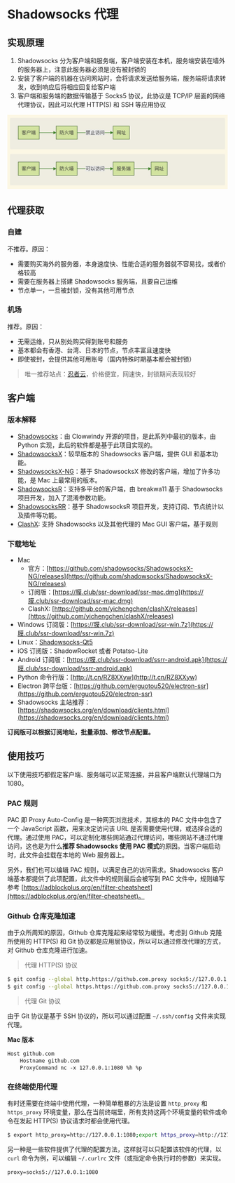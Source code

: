 # Shadowsocks 代理

## 实现原理

1. Shadowsocks 分为客户端和服务端，客户端安装在本机，服务端安装在墙外的服务器上，注意此服务器必须是没有被封锁的
2. 安装了客户端的机器在访问网站时，会将请求发送给服务端，服务端将请求转发，收到响应后将相应回复给客户端
3. 客户端和服务端的数据传输基于 Socks5 协议，此协议是 TCP/IP 层面的网络代理协议，因此可以代理 HTTP(S) 和 SSH 等应用协议

![Shadowsocks 工作原理](./ss/ss-principle.png)

## 代理获取

### 自建

不推荐。原因：

- 需要购买海外的服务器，本身速度快、性能合适的服务器就不容易找，或者价格较高
- 需要在服务器上搭建 Shadowsocks 服务端，且要自己运维
- 节点单一，一旦被封锁，没有其他可用节点

### 机场

推荐。原因：

- 无需运维，只从别处购买得到账号和服务
- 基本都会有香港、台湾、日本的节点，节点丰富且速度快
- 即使被封，会提供其他可用账号（国内特殊时期基本都会被封锁）

> 唯一推荐站点：[忍者云](https://renzhe.cloud/)，价格便宜，网速快，封锁期间表现较好

## 客户端

### 版本解释

- [Shadowsocks](https://github.com/shadowsocks/shadowsocks)：由 Clowwindy 开源的项目，是此系列中最初的版本，由 Python 实现，此后的软件都是基于此项目实现的。
- [ShadowsocksX](https://github.com/shadowsocks/shadowsocks-iOS/releases)：较早版本的 Shadowsocks 客户端，提供 GUI 和基本功能。
- [ShadowsocksX-NG](https://github.com/shadowsocks/ShadowsocksX-NG)：基于 ShadowsocksX 修改的客户端，增加了许多功能，是 Mac 上最常用的版本。
- [ShadowsocksR](https://github.com/WooSoftware/shadowsocksr-origin)：支持多平台的客户端，由 breakwa11 基于 Shadowsocks 项目开发，加入了混淆参数功能。
- [ShadowsocksRR](https://github.com/shadowsocksrr)：基于 ShadowsocksR 项目开发，支持订阅、节点统计以及插件等功能。
- [ClashX](https://github.com/yichengchen/clashX/releases): 支持 Shadowsocks 以及其他代理的 Mac GUI 客户端，基于规则

### 下载地址

- Mac
  - 官方：[https://github.com/shadowsocks/ShadowsocksX-NG/releases](https://github.com/shadowsocks/ShadowsocksX-NG/releases)
  - 订阅版：[https://膜.club/ssr-download/ssr-mac.dmg](https://膜.club/ssr-download/ssr-mac.dmg)
  - ClashX: [https://github.com/yichengchen/clashX/releases](https://github.com/yichengchen/clashX/releases)
- Windows 订阅版：[https://膜.club/ssr-download/ssr-win.7z](https://膜.club/ssr-download/ssr-win.7z)
- Linux：[Shadowsocks-Qt5](https://github.com/shadowsocks/shadowsocks-qt5)
- iOS 订阅版：ShadowRocket 或者 Potatso-Lite
- Android 订阅版：[https://膜.club/ssr-download/ssrr-android.apk](https://膜.club/ssr-download/ssrr-android.apk)
- Python 命令行版：[http://t.cn/RZ8XXyw](http://t.cn/RZ8XXyw)
- Electron 跨平台版：[https://github.com/erguotou520/electron-ssr](https://github.com/erguotou520/electron-ssr)
- Shadowsocks 主站推荐：[https://shadowsocks.org/en/download/clients.html](https://shadowsocks.org/en/download/clients.html)

**订阅版可以根据订阅地址，批量添加、修改节点配置。**

## 使用技巧

以下使用技巧都假定客户端、服务端可以正常连接，并且客户端默认代理端口为 1080。

### PAC 规则

PAC 即 Proxy Auto-Config 是一种网页浏览技术，其根本的 PAC 文件中包含了一个 JavaScript 函数，用来决定访问该 URL 是否需要使用代理，或选择合适的代理。通过使用 PAC，可以定制化哪些网站通过代理访问，哪些网站不通过代理访问，这也是为什么**推荐 Shadowsocks 使用 PAC 模式**的原因。当客户端启动时，此文件会挂载在本地的 Web 服务器上。

另外，我们也可以编辑 PAC 规则，以满足自己的访问需求。Shadowsocks 客户端基本都提供了此项配置，此文件中的规则最后会被写到 PAC 文件中，规则编写参考 [https://adblockplus.org/en/filter-cheatsheet](https://adblockplus.org/en/filter-cheatsheet)。

### Github 仓库克隆加速

由于众所周知的原因，Github 仓库克隆起来经常较为缓慢。考虑到 Github 克隆所使用的 HTTP(S) 和 Git 协议都是应用层协议，所以可以通过修改代理的方式，对 Github 仓库克隆进行加速。

> 代理 HTTP(S) 协议

```sh
$ git config --global http.https://github.com.proxy socks5://127.0.0.1:1080
$ git config --global https.https://github.com.proxy socks5://127.0.0.1:1080
```

> 代理 Git 协议

由于 Git 协议是基于 SSH 协议的，所以可以通过配置 `~/.ssh/config` 文件来实现代理。

**Mac 版本**

```
Host github.com
    Hostname github.com
    ProxyCommand nc -x 127.0.0.1:1080 %h %p
```

### 在终端使用代理

有时还需要在终端中使用代理，一种简单粗暴的方法是设置 `http_proxy` 和 `https_proxy` 环境变量，那么在当前终端里，所有支持这两个环境变量的软件或命令在发起 HTTP(S) 协议请求时都会使用代理。

```sh
$ export http_proxy=http://127.0.0.1:1080;export https_proxy=http://127.0.0.1:1080;
```

另一种是一些软件提供了代理的配置方法，这样就可以只配置该软件的代理，以 `curl` 命令为例，可以编辑 `~/.curlrc` 文件（或指定命令执行时的参数）来实现。

```
proxy=socks5://127.0.0.1:1080
```
